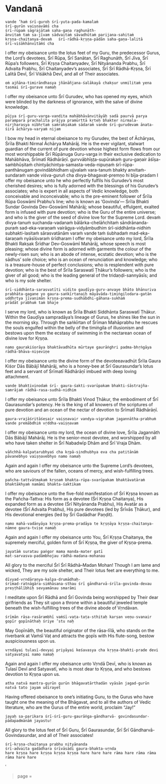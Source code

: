 # Vandanā

    vande ’haṁ śrī-guroḥ śrī-yuta-pada-kamalaṁ
    śrī-gurūn vaiṣṇavāṁś cha
    śrī-rūpaṁ sāgrajātaṁ saha-gaṇa raghunāth-
    ānvitaṁ taṁ sa-jīvam sādvaitaṁ sāvadhūtaṁ parijana-sahitaṁ
    kṛṣṇa-chaitanya-devaṁ   śrī-rādhā-kṛṣṇa-pādān saha-gaṇa-lalitā
    śrī-viśākhānvitāṁś cha

I offer my obeisance unto the lotus feet of my Guru, the predecessor Gurus, the Lord’s devotees, Śrī Rūpa, Śrī Sanātan, Śrī Raghunāth, Śrī Jīva, Śrī Rūpa’s followers, Śrī Kṛṣṇa Chaitanyadev, Śrī Nityānanda Prabhu, Śrī Advaita Prabhu, Śrī Chaitanyadev’s associates, Śrī Śrī Rādhā-Kṛṣṇa, Śrī Lalitā Devī, Śrī Viśākhā Devī, and all of Their associates.

    oṁ ajñāna-timirāndhasya jñānāñjana-śalākayā chakṣur unmilitaṁ yena tasmai śrī-gurave namaḥ

I offer my obeisance unto Śrī Gurudev, who has opened my eyes, which were blinded by the darkness of ignorance, with the salve of divine knowledge.

    pūjya śrī-guru-varga-vandita mahābhāvānvitāyāḥ sadā paurvā parya paramparā prachalita prājya pramūrttā kṛteḥ bhakter nirmala-nirjharasya nibhṛtaṁ saṁrakṣakaṁ sādaraṁ vande śrī-gurudevam ānata-śirā āchārya-varyaṁ nijam

I bow my head in eternal obeisance to my Gurudev, the best of Āchāryas, Śrīla Bhakti Nirmal Āchārya Mahārāj. He is the ever vigilant, stalwart guardian of the current of pure devotion whose highest form flows from our most worshippable Śrī Rūpānuga Guru-varga in their exclusive dedication to Mahābhāva, Śrīmatī Rādhārāṇī.
gurvvābhīṣṭa-supūrakaṁ guru-gaṇair āśīṣa-saṁbhūṣitaṁ chintyāchintya-samasta-veda-nipuṇaṁ śrī-rūpa-panthānugam govindābhidham ujjvalaṁ vara-tanuṁ bhakty anvitaṁ-sundaraṁ vande viśva-guruñ cha divya-bhagavat-premṇo hi bīja-pradam
I offer my obeisance unto he who perfectly fulfils his Gurudev’s most cherished desires; who is fully adorned with the blessings of his Gurudev’s associates; who is expert in all aspects of Vedic knowledge, both conceivable and inconceivable; who is the pre-eminent follower of Śrīla Rūpa Goswāmī Prabhu’s line; who is known as ‘Govinda’— Śrīla Bhakti Sundar Govinda Dev-Goswāmī Mahārāj; whose beautiful, effulgent, exalted form is infused with pure devotion; who is the Guru of the entire universe; and who is the giver of the seed of divine love for the Supreme Lord.
devaṁ divya-tanuṁ suchanda-vadanaṁ bālārka-chelāñchitaṁ sāndrānanda-puraṁ sad-eka-varaṇaṁ vairāgya-vidyāmbudhim śrī-siddhānta-nidhiṁ subhakti-lasitaṁ sārasvatānām varaṁ vande taṁ śubhadaṁ mad-eka-śaraṇaṁ nyāsīśvaraṁ śrīdharam
I offer my obeisance unto my lord, Śrīla Bhakti Rakṣak Śrīdhar Dev-Goswāmī Mahārāj, whose speech is most pleasing; whose divine form is adorned with garments the colour of the newly-risen sun; who is an abode of intense, ecstatic devotion; who is the sādhus’ sole choice; who is an ocean of renunciation and knowledge; who is a treasure-house of perfect conclusions; who is resplendent with pure devotion; who is the best of Śrīla Saraswatī Ṭhākur’s followers; who is the giver of all good; who is the leading general of the tridaṇḍi-sannyāsīs; and who is my sole shelter.

    śrī-siddhānta-sarasvatīti vidito gauḍīya-gurv-anvaye bhāto bhānuriva prabhāta-gagane yo gaura-saṅkīrtanaiḥ māyāvāda-timiṅgilodara-gatān uddhṛtya jīvanimān kṛṣṇa-prema-sudhābdhi-gāhana-sukhaṁ
    prādāt prabhuṁ taṁ bhaje

I serve my lord, who is known as Śrīla Bhakti Siddhānta Saraswatī Ṭhākur. Within the Gauḍīya sampradāya’s lineage of Gurus, he shines like the sun in the morning sky. Through the saṅkīrtan of Śrīman Mahāprabhu he rescues the souls engulfed within the belly of the timiṅgila of illusionism and bestows upon them the ecstasy of swimming in the nectarean ocean of divine love for Kṛṣṇa.

    namo gaurakiśorāya bhaktāvadhūta mūrtaye gaurāṅghri padma-bhṛṅgāya rādhā-bhāva-niṣeviṇe

I offer my obeisance unto the divine form of the devoteeavadhūt Śrīla Gaura Kiśor Dās Bābājī Mahārāj, who is a honey-bee at Śrī Gaurasundar’s lotus feet and a servant of Śrīmatī Rādhārāṇī imbued with deep loving attachment.

    vande bhaktivinodaṁ śrī- gaura-śakti-svarūpakam bhakti-śāstrajña-samrājaṁ rādhā-rasa-sudhā-nidhim

I offer my obeisance unto Śrīla Bhakti Vinod Ṭhākur, the embodiment of Śrī Gaurasundar’s potency. He is the king of all knowers of the scriptures of pure devotion and an ocean of the nectar of devotion to Śrīmatī Rādhārāṇī.

    gaura-vrajāśritāśeṣair vaiṣṇavair vandya-vigraham jagannātha-prabhuṁ vande premābdhiṁ vṛddha-vaiṣṇavam

I offer my obeisance unto my lord, the ocean of divine love, Śrīla Jagannāth Dās Bābājī Mahārāj. He is the senior-most devotee, and worshipped by all who have taken shelter in Śrī Nabadwīp Dhām and Śrī Vraja Dhām.

    vāñchhā-kalpatarubhyaś cha kṛpā-sindhubhya eva cha patitānāṁ pāvanebhyo vaiṣṇavebhyo namo namaḥ

Again and again I offer my obeisance unto the Supreme Lord’s devotees, who are saviours of the fallen, oceans of mercy, and wish-fulfilling trees.

    pañcha-tattvātmakaṁ kṛṣṇaṁ bhakta-rūpa-svarūpakam bhaktāvatāraṁ bhaktākhyaṁ namāmi bhakta-śaktikam

I offer my obeisance unto the five-fold manifestation of Śrī Kṛṣṇa known as the Pañcha-Tattva: His form as a devotee (Śrī Kṛṣṇa Chaitanya), His expanded form as a devotee (Śrī Nityānanda Prabhu), His Avatār as a devotee (Śrī Advaita Prabhu), His pure devotees (led by Śrīvās Ṭhākur), and His devotional energies (led by Śrī Gadādhar Paṇḍit).

    namo mahā-vadānyāya kṛṣṇa-prema-pradāya te kṛṣṇāya kṛṣṇa-chaitanya-nāmne gaura-tviṣe namaḥ

Again and again I offer my obeisance unto You, Śrī Kṛṣṇa Chaitanya, the supremely merciful, golden form of Śrī Kṛṣṇa, the giver of Kṛṣṇa-prema.

    jayatāṁ suratau paṅgor mama manda-mater gatī
    mat-sarvasva-padāmbhojau rādhā-madana-mohanau

All glory to the merciful Śrī Śrī Rādhā–Madan Mohan! Though I am lame and wicked, They are my sole shelter, and Their lotus feet are everything to me.

    dīvyad-vṛndāraṇya-kalpa-drumādhaḥ-
    śrīmad-ratnāgāra-siṁhāsana-sthau śrī gāndharvā-śrīla-govinda-devau preṣṭhālībhiḥ sevyamānau smarāmi

I meditate upon Śrī Rādhā and Śrī Govinda being worshipped by Their dear girlfriends as They sit upon a throne within a beautiful jeweled temple beneath the wish-fulfilling trees of the divine abode of Vṛndāvan.

    śrīmān rāsa-rasārambhī vaṁśī-vaṭa-taṭa-sthitaḥ karṣan veṇu-svanair gopīr gopīnāthaḥ śriye ’stu naḥ

May Gopīnāth, the beautiful originator of the rāsa-līlā, who stands on the riverbank at Vaṁśī Vaṭ and attracts the gopīs with His flute-song, bestow auspiciousness upon us.

    vṛndāyai tulasī-devyai priyāyai keśavasya cha kṛṣṇa-bhakti-prade devi satyavatyai namo namaḥ

Again and again I offer my obeisance unto Vṛndā Devī, who is known as Tulasī Devī and Satyavatī, who is most dear to Kṛṣṇa, and who bestows devotion to Kṛṣṇa upon us.

    atha natvā mantra-gurūn gurūn bhāgavatārthadān vyāsān jagad-gurūn natvā tato jayam udīrayet

Having offered obeisance to one’s initiating Guru, to the Gurus who have taught one the meaning of the Bhāgavat, and to all the authors of Vedic literature, who are the Gurus of the entire world, proclaim “Jay!”

    jayaḥ sa-parikara śrī-śrī-guru-gaurāṅga-gāndharvā- govindasundar-pādapadmānāṁ jayastu!

All glory to the lotus feet of Śrī Guru, Śrī Gaurasundar, Śrī Śrī Gāndharvā-Govindasundar, and all of Their associates!

    śrī-kṛṣṇa-chaitanya prabhu nityānanda
    śrī-advaita gadādhara śrīvāsādi gaura-bhakta-vṛnda
    hare kṛṣṇa hare kṛṣṇa kṛṣṇa kṛṣṇa hare hare hare rāma hare rāma rāma rāma hare hare

ՙ


> page = 
